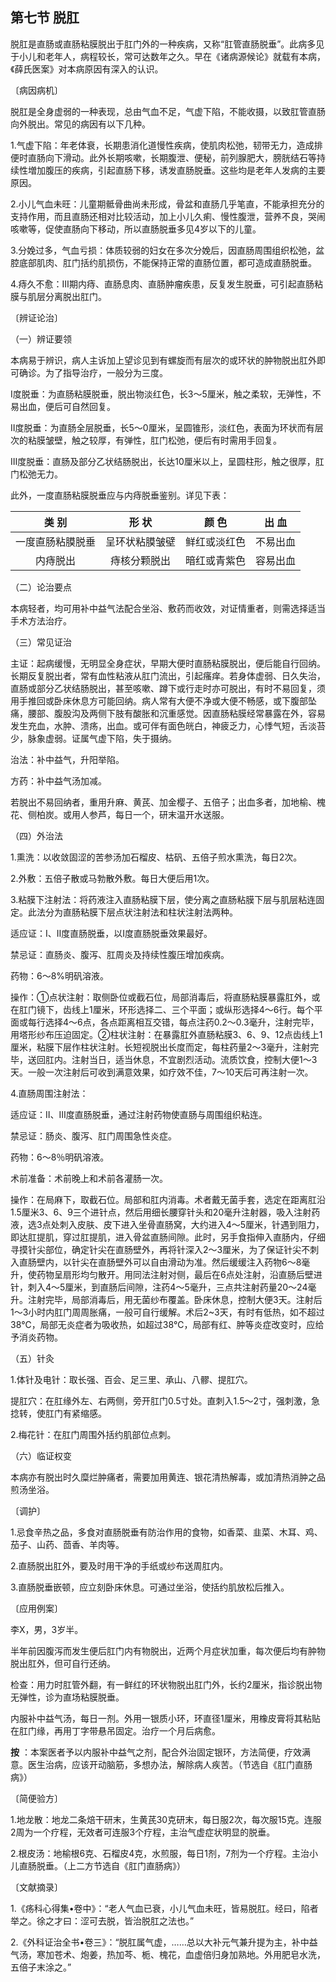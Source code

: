 ## 第七节 脱肛

脱肛是直肠或直肠粘膜脱出于肛门外的一种疾病，又称“肛管直肠脱垂”。此病多见于小儿和老年人，病程较长，常可达数年之久。早在《诸病源候论》就载有本病，《薛氏医案》对本病原因有深入的认识。

〔病因病机〕

脱肛是全身虚弱的一种表现，总由气血不足，气虚下陷，不能收摄，以致肛管直肠向外脱出。常见的病因有以下几种。

1.气虚下陷：年老体衰，长期患消化道慢性疾病，使肌肉松弛，韧带无力，造成排便时直肠向下滑动。此外长期咳嗽，长期腹泄、便秘，前列腺肥大，膀胱结石等持续性増加腹压的疾病，引起直肠下移，诱发直肠脱垂。这些均是老年人发病的主要原因。

2.小儿气血未旺：儿童期骶骨曲尚未形成，骨盆和直肠几乎笔直，不能承担充分的支持作用，而且直肠还相对比较活动，加上小儿久痢、慢性腹泄，营养不良，哭闹咳嗽等，促使直肠向下移动，所以直肠脱垂多见4岁以下的儿童。

3.分娩过多，气血亏损：体质较弱的妇女在多次分娩后，因直肠周围组织松弛，盆腔底部肌肉、肛门括约肌损伤，不能保持正常的直肠位置，都可造成直肠脱垂。

4.痔久不愈：Ⅲ期内痔、直肠息肉、直肠肿瘤疾患，反复发生脱垂，可引起直肠粘膜与肌层分离脱出肛门。

〔辨证论治〕

（一）辨证要领

本病易于辨识，病人主诉加上望诊见到有螺旋而有层次的或环状的肿物脱出肛外即可确诊。为了指导治疗，一般分为三度。

Ⅰ度脱垂：为直肠粘膜脱垂，脱出物淡红色，长3～5厘米，触之柔软，无弹性，不易出血，便后可自然回复。

Ⅱ度脱垂：为直肠全层脱垂，长5～0厘米，呈圆锥形，淡红色，表面为环状而有层次的粘膜皱壁，触之较厚，有弹性，肛门松弛，便后有时需用手回复。

Ⅲ度脱垂：直肠及部分乙状结肠脱出，长达10厘米以上，呈圆柱形，触之很厚，肛门松弛无力。

此外，一度直肠粘膜脱垂应与内痔脱垂鉴别。详见下表：

|      类  别      |     形  状     |    颜  色    |  出  血  |
| :--------------: | :------------: | :----------: | :------: |
| 一度直肠粘膜脱垂 | 呈环状粘膜皱壁 | 鲜红或淡红色 | 不易出血 |
|     内痔脱出     |  痔核分颗脱出  | 暗红或青紫色 | 容易出血 |

（二）论治要点

本病轻者，均可用补中益气法配合坐浴、敷药而收效，对证情重者，则需选择适当手术方法治疗。

（三）常见证治

主证：起病缓慢，无明显全身症状，早期大便时直肠粘膜脱出，便后能自行回纳。长期反复脱出者，常有血性粘液从肛门流出，引起瘙痒。若身体虚弱、日久失治，直肠或部分乙状结肠脱出，甚至咳嗽、蹲下或行走时亦可脱出，有时不易回复，须用手推回或卧床休息方可能回纳。病人常有大便不净或大便不畅感，或下腹部坠痛，腰部、腹股沟及两侧下肢有酸胀和沉重感觉。因直肠粘膜经常暴露在外，容易发生充血，水肿、溃疡，出血。或可伴有面色㿠白，神疲乏力，心悸气短，舌淡苔少，脉象虚弱。证属气虚下陷，失于摄纳。

治法：补中益气，升阳举陷。

方药：补中益气汤加减。

若脱出不易回纳者，重用升麻、黄芪、加金樱子、五倍子；出血多者，加地榆、槐花、侧柏炭。或用人参芦，每日一个，研末温开水送服。

（四）外治法

1.熏洗：以收敛固涩的苦参汤加石榴皮、枯矾、五倍子煎水熏洗，每日2次。

2.外敷：五倍子散或马勃散外敷。每日大便后用1次。

3.粘膜下注射法：将药液注入直肠粘膜下层，使分离之直肠粘膜下层与肌层粘连固定。此法分为直肠粘膜下层点状注射法和柱状注射法两种。

适应证：Ⅰ、Ⅱ度直肠脱垂，以Ⅰ度直肠脱垂效果最好。

禁忌证：直肠炎、腹泻、肛周炎及持续性腹压增加疾病。

药物：6～8%明矾溶液。

操作：①点状注射：取侧卧位或截石位，局部消毒后，将直肠粘膜暴露肛外，或在肛门镜下，齿线上1厘米，环形选择二、三个平面；或纵形选择4～6行。每个平面或每行选择4～6点，各点距离相互交错，每点注药0.2～0.3毫升，注射完毕，用塔形纱布压迫固定。②柱状注射：在暴露肛外直肠粘膜3、6、9、12点齿线上1厘米，粘膜下层作柱状注射。长短视脱出长度而定，每柱药量2～3毫升，注射完毕，送回肛内。注射当日，适当休息，不宜剧烈活动。流质饮食，控制大便1～3天。一般一次注射后可收到满意效果，如疗效不佳，7～10天后可再注射一次。

4.直肠周围注射法：

适应证：Ⅱ、Ⅲ度直肠脱垂，通过注射药物使直肠与周围组织粘连。

禁忌证：肠炎、腹泻、肛门周围急性炎症。

药物：6～8％明矾溶液。

术前准备：术前晚上和术前各灌肠一次。

操作：在局麻下，取截石位。局部和肛内消毒。术者戴无菌手套，选定在距离肛沿1.5厘米3、6、9三个进针点，然后用细长腰穿针头和20毫升注射器，吸入注射药液，选3点处刺入皮肤、皮下进入坐骨直肠窝，大约进入4～5厘米，针遇到阻力，即达肛提肌，穿过肛提肌，进入骨盆直肠间隙。此时，另手食指伸入直肠内，仔细寻摸针尖部位，确定针尖在直肠壁外，再将针深入2～3厘米，为了保证针尖不刺入直肠壁内，以针尖在直肠壁外可以自由滑动为准。然后缓缓注入药物6～8毫升，使药物呈扇形均匀散开。用同法注射对侧，最后在6点处注射，沿直肠后壁进针，刺入4～5厘米，到直肠后间隙，注药4～5毫升，三点共注射药量20～24毫升。注射完毕，局部消毒后，用无菌纱布覆盖。卧床休息，控制大便3天。注射后1～3小时内肛门周周胀痛，一般可自行缓解。术后2~3天，有时有低热，如不超过38℃，局部无炎症者为吸收热，如超过38℃，局部有红、肿等炎症改变时，应给予消炎药物。

（五）针灸

1.体针及电针：取长强、百会、足三里、承山、八髎、提肛穴。

提肛穴：在肛缘外左、右两侧，旁开肛门0.5寸处。直刺入1.5～2寸，强刺激，急捻转，使肛门有紧缩感。

2.梅花针：在肛门周围外括约肌部位点刺。

（六）临证权变

本病亦有脱出时久糜烂肿痛者，需要加用黄连、银花清热解毒，或加清热消肿之品煎汤坐浴。

〔调护〕

1.忌食辛热之品，多食对直肠脱垂有防治作用的食物，如香菜、韭菜、木耳、鸡、茄子、山药、茴香、羊肉等。

2.直肠脱出肛外，要及时用干净的手纸或纱布送周肛内。

3.直肠脱垂嵌顿，应立刻卧床休息。可通过坐浴，使括约肌放松后推入。

〔应用例案〕

李X，男，3岁半。

半年前因腹泻而发生便后肛门内有物脱出，近两个月症状加重，每次便后均有肿物脱出肛外，但可自行还纳。

检查：用力时肛管外翻，有一鲜红的环状物脱出肛门外，长约2厘米，指诊脱出物无弹性，诊为直场粘膜脱垂。

内服补中益气汤，每日一剂。外用一银质小环，环直径1厘米，用橡皮膏将其粘贴在肛门缘，再用丁字带悬吊固定。治疗一个月后病愈。

 **按** ：本案医者予以内服补中益气之剂，配合外治固定银环，方法简便，疗效满意。医生治病，应该开动脑筋，多想办法，解除病人疾苦。（节选自《肛门直肠病》）

〔简便验方〕

1.地龙散：地龙二条焙干研末，生黄芪30克研末，每日服2次，每次服15克。连服2周为一个疗程，无效者可连服3个疗程，主治气虚症状明显的脱垂。

2.根皮汤：地榆根6克、石榴皮4克，水煎服，每日1剂，7剂为一个疗程。主治小儿直肠脱垂。（上二方节选自《肛门直肠病》）

〔文献摘录〕

1.《疡科心得集•卷中》：“老人气血已衰，小儿气血未旺，皆易脱肛。经曰，陷者举之。徐之才曰：涩可去脱，皆治脱肛之法也。”

2.《外科证治全书•卷三》：“脱肛属气虚，……总以大补元气兼升提为主，补中益气汤，寒加苍术、炮姜，热加芩、栀、槐花，血虚倍归身加熟地。外用肥皂水洗，五倍子末涂之。”
